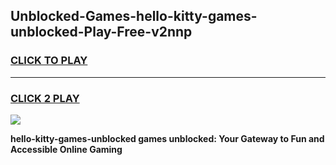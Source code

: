 
## Unblocked-Games-hello-kitty-games-unblocked-Play-Free-v2nnp
<h3>
<a href="https://premium76.site?title=hello-kitty-games-unblocked&ref=20A">CLICK TO PLAY</a></h3>
<hr>

<h3>
<a href="https://premium76.site?title=hello-kitty-games-unblocked&ref=20A">CLICK 2 PLAY</a>
  
</h3>

<a href="https://premium76.site?title=hello-kitty-games-unblocked&ref=20A"><img src="https://clearcache.store/games.png"></a>


**hello-kitty-games-unblocked games unblocked: Your Gateway to Fun and Accessible Online Gaming**
